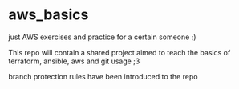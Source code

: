 # aws_basics
just AWS exercises and practice for a certain someone ;) 

This repo will contain a shared project aimed to teach the basics of terraform, ansible, aws and git usage ;3

branch protection rules have been introduced to the repo
